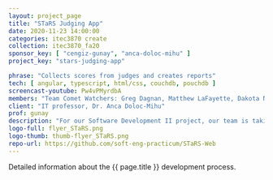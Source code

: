 ```yaml
---
layout: project_page
title: "STaRS Judging App"
date: 2020-11-23 14:00:00
categories: itec3870 create
collection: itec3870_fa20
sponsor_key: [ "cengiz-gunay", "anca-doloc-mihu" ]
project_key: "stars-judging-app"

phrase: "Collects scores from judges and creates reports"
tech: [ angular, typescript, html/css, couchdb, pouchdb ]
screencast-youtube: Pw4vPMyrdbA
members: "Team Comet Watchers: Greg Dagnan, Matthew LaFayette, Dakota Norris, Gabriella Pujada"
client: "IT professor, Dr. Anca Doloc-Mihu"
prof: gunay
description: "For our Software Development II project, our team is taking over the existing STaRS Judging App utilized during the STaRS event showcasing student research in the STEM fields. The goals for this latest release are to provide both administrative and user functionality to the web application and to improve real-time updates between judge submissions. Judges should be able to log in to the web app, be able to view their assigned projects for evaluation, and submit their reviews. With each submission, the data should be uploaded for later review and manipulation by the administrator. The administrator should be able to log in with distinct authorization to view all judges’ evaluations and pull the results for presentation at the conclusion of the STaRS event."
logo-full: flyer_STaRS.png
logo-thumb: thumb-flyer_STaRS.png
repo-url: https://github.com/soft-eng-practicum/STaRS-Web
---
```


Detailed information about the {{ page.title }} development process.

<!-- lightgallery -->
<script src="https://code.jquery.com/jquery-2.2.4.min.js"></script>
<script src="https://cdn.jsdelivr.net/lightgallery/1.3.7/js/lightgallery.min.js"></script>
<script src="https://cdn.jsdelivr.net/g/lg-zoom"></script>

<script type="text/javascript">
    $(document).ready(function() {
    $("body").lightGallery({
    zoom: true,
    selector: 'a#lightgallery',
    selectWithin: 'body'
    });
    });
</script>

[ggc]: http://www.ggc.edu
[gunay-ggc]: http://www.ggc.edu/about-ggc/directory/cengiz-gunay
[doloc-ggc]: http://www.ggc.edu/about-ggc/directory/anca-doloc-mihu

